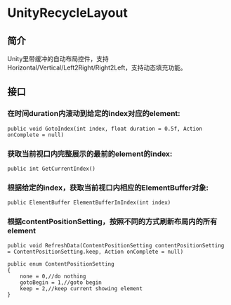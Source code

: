 # UnityRecycleLayout
## 简介
Unity里带缓冲的自动布局控件，支持Horizontal/Vertical/Left2Right/Right2Left，支持动态填充功能。
## 接口
### 在时间duration内滚动到给定的index对应的element:
```
public void GotoIndex(int index, float duration = 0.5f, Action onComplete = null)
```

### 获取当前视口内完整展示的最前的element的index:
```
public int GetCurrentIndex()
```

### 根据给定的index，获取当前视口内相应的ElementBuffer对象:
```
public ElementBuffer ElementBufferInIndex(int index)
```

### 根据contentPositionSetting，按照不同的方式刷新布局内的所有element
```
public void RefreshData(ContentPositionSetting contentPositionSetting = ContentPositionSetting.keep, Action onComplete = null)

public enum ContentPositionSetting
{ 
    none = 0,//do nothing
    gotoBegin = 1,//goto begin
    keep = 2,//keep current showing element
}
```
